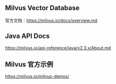 ## Milvus Vector Database 
官方文档：https://milvus.io/docs/overview.md



## Java API Docs
https://milvus.io/api-reference/java/v2.3.x/About.md

## Milvus 官方示例
https://milvus.io/milvus-demos/


